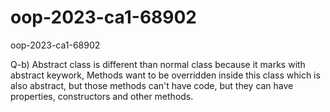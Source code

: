 # oop-2023-ca1-68902
oop-2023-ca1-68902


Q-b) Abstract class is different than normal class because it marks with abstract keywork,
Methods want to be overridden inside this class which is also abstract,
but those methods can't have code, but they can have properties, constructors and other methods.

